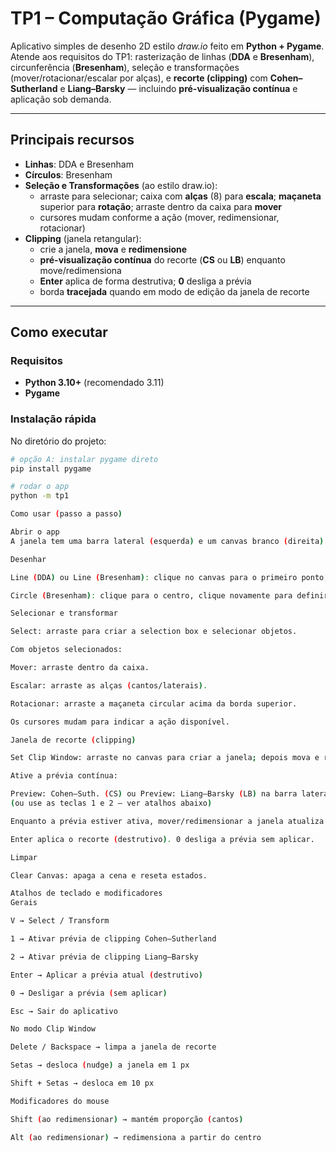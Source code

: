 # TP1 – Computação Gráfica (Pygame)

Aplicativo simples de desenho 2D estilo *draw.io* feito em **Python + Pygame**.  
Atende aos requisitos do TP1: rasterização de linhas (**DDA** e **Bresenham**), circunferência (**Bresenham**), seleção e transformações (mover/rotacionar/escalar por alças), e **recorte (clipping)** com **Cohen–Sutherland** e **Liang–Barsky** — incluindo **pré-visualização contínua** e aplicação sob demanda.

---

## Principais recursos

- **Linhas**: DDA e Bresenham  
- **Círculos**: Bresenham  
- **Seleção e Transformações** (ao estilo draw.io):
  - arraste para selecionar; caixa com **alças** (8) para **escala**; **maçaneta** superior para **rotação**; arraste dentro da caixa para **mover**
  - cursores mudam conforme a ação (mover, redimensionar, rotacionar)
- **Clipping** (janela retangular):
  - crie a janela, **mova** e **redimensione**
  - **pré-visualização contínua** do recorte (**CS** ou **LB**) enquanto move/redimensiona
  - **Enter** aplica de forma destrutiva; **0** desliga a prévia
  - borda **tracejada** quando em modo de edição da janela de recorte

---

## Como executar

### Requisitos
- **Python 3.10+** (recomendado 3.11)
- **Pygame**

### Instalação rápida

No diretório do projeto:

```bash
# opção A: instalar pygame direto
pip install pygame

# rodar o app
python -m tp1

Como usar (passo a passo)

Abrir o app
A janela tem uma barra lateral (esquerda) e um canvas branco (direita).

Desenhar

Line (DDA) ou Line (Bresenham): clique no canvas para o primeiro ponto, clique novamente para o segundo.

Circle (Bresenham): clique para o centro, clique novamente para definir o raio.

Selecionar e transformar

Select: arraste para criar a selection box e selecionar objetos.

Com objetos selecionados:

Mover: arraste dentro da caixa.

Escalar: arraste as alças (cantos/laterais).

Rotacionar: arraste a maçaneta circular acima da borda superior.

Os cursores mudam para indicar a ação disponível.

Janela de recorte (clipping)

Set Clip Window: arraste no canvas para criar a janela; depois mova e redimensione pelas alças (sem rotação).

Ative a prévia contínua:

Preview: Cohen–Suth. (CS) ou Preview: Liang–Barsky (LB) na barra lateral
(ou use as teclas 1 e 2 — ver atalhos abaixo)

Enquanto a prévia estiver ativa, mover/redimensionar a janela atualiza os segmentos ao vivo.

Enter aplica o recorte (destrutivo). 0 desliga a prévia sem aplicar.

Limpar

Clear Canvas: apaga a cena e reseta estados.

Atalhos de teclado e modificadores
Gerais

V → Select / Transform

1 → Ativar prévia de clipping Cohen–Sutherland

2 → Ativar prévia de clipping Liang–Barsky

Enter → Aplicar a prévia atual (destrutivo)

0 → Desligar a prévia (sem aplicar)

Esc → Sair do aplicativo

No modo Clip Window

Delete / Backspace → limpa a janela de recorte

Setas → desloca (nudge) a janela em 1 px

Shift + Setas → desloca em 10 px

Modificadores do mouse

Shift (ao redimensionar) → mantém proporção (cantos)

Alt (ao redimensionar) → redimensiona a partir do centro